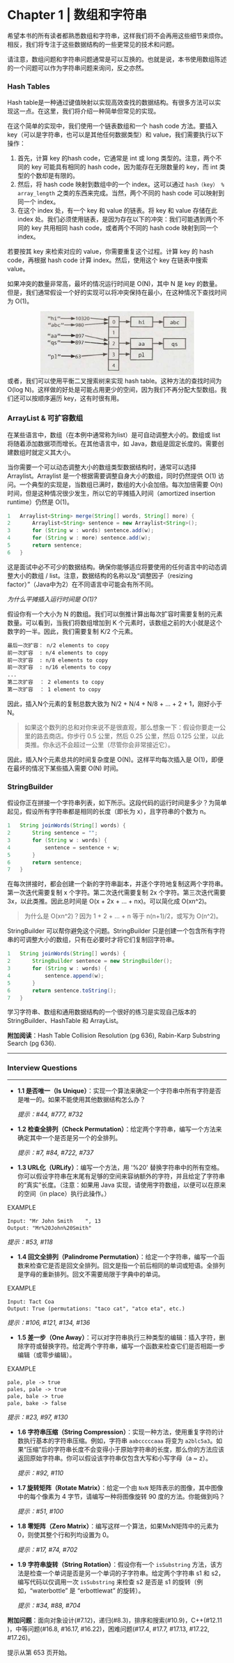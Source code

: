 # Chapter 1 | 数组和字符串

希望本书的所有读者都熟悉数组和字符串，这样我们将不会再用这些细节来烦你。相反，我们将专注于这些数据结构的一些更常见的技术和问题。

请注意，数组问题和字符串问题通常是可以互换的。也就是说，本书使用数组陈述的一个问题可以作为字符串问题来询问，反之亦然。

### Hash Tables

Hash table是一种通过键值映射以实现高效查找的数据结构。有很多方法可以实现这一点。在这里，我们将介绍一种简单但常见的实现。

在这个简单的实现中，我们使用一个链表数组和一个 hash code 方法。要插入 key（可以是字符串，也可以是其他任何数据类型）和 value，我们需要执行以下操作：

1. 首先，计算 key 的hash code，它通常是 int 或 long 类型的。注意，两个不同的 key 可能具有相同的 hash code，因为能存在无限数量的 key，而 int 类型的个数却是有限的。
2. 然后，将 hash code 映射到数组中的一个 index。这可以通过 `hash（key） % array_length` 之类的东西来完成。当然，两个不同的 hash code 可以映射到同一个 index。
3. 在这个 index 处，有一个 key 和 value 的链表。将 key 和 value 存储在此 index 处。我们必须使用链表，是因为存在以下的冲突：我们可能遇到两个不同的 key 共用相同 hash code，或者两个不同的 hash code 映射到同一个 index。

若要按其 key 来检索对应的 value，你需要重复这个过程。计算 key 的 hash code，再根据 hash code 计算 index。然后，使用这个 key 在链表中搜索 value。

如果冲突的数量非常高，最坏的情况运行时间是 O(N)，其中 N 是 key 的数量。但是，我们通常假设一个好的实现可以将冲突保持在最小，在这种情况下查找时间为 O(1)。

<div align=center><img src="img/ch1_1.png"/></div>
或者，我们可以使用平衡二叉搜索树来实现 hash table。这种方法的查找时间为 O(log N)。这样做的好处是可能占用更少的空间，因为我们不再分配大型数组。我们还可以按顺序遍历 key，这有时很有用。

### ArrayList & 可扩容数组

在某些语言中，数组（在本例中通常称为list）是可自动调整大小的。数组或 list 将随着添加数据项而增长。在其他语言中，如 Java，数组是固定长度的。需要创建数组时就定义其大小。

当你需要一个可以动态调整大小的数组类型数据结构时，通常可以选择 Arraylist。Arraylist 是一个根据需要调整自身大小的数组，同时仍然提供 O(1) 访问。一个典型的实现是，当数组已满时，数组的大小会加倍。每次加倍需要 O(n) 时间，但是这种情况很少发生，所以它的平摊插入时间（amortized insertion runtime）仍然是 O(1)。

```java
1 	Arraylist<String> merge(String[] words, String[] more) {
2 		Arraylist<String> sentence = new Arraylist<String>();
3 		for (String w : words) sentence.add(w);
4 		for (String w : more) sentence.add(w);
5 		return sentence;
6 	}
```

这是面试中必不可少的数据结构。确保你能够适应将要使用的任何语言中的动态调整大小的数组 / list。注意，数据结构的名称以及“调整因子（resizing factor）”（Java中为2）在不同语言中可能会有所不同。

*为什么平摊插入运行时间是 O(1)?*

假设你有一个大小为 N 的数组。我们可以倒推计算出每次扩容时需要复制的元素数量。可以看到，当我们将数组增加到 K 个元素时，该数组之前的大小就是这个数字的一半。因此，我们需要复制 K/2 个元素。

```markdown
最后一次扩容： n/2 elements to copy
前一次扩容  : n/4 elements to copy
前一次扩容  : n/8 elements to copy
前一次扩容  : n/16 elements to copy
...
第二次扩容  ： 2 elements to copy
第一次扩容  ： 1 element to copy
```

因此，插入N个元素的复制总数大致为 N/2 + N/4  + N/8  + ... + 2 + 1，刚好小于 N。

> 如果这个数列的总和对你来说不是很直观，那么想象一下：假设你要走一公里的路去商店。你步行 0.5 公里，然后 0.25 公里，然后 0.125 公里，以此类推。你永远不会超过一公里（尽管你会非常接近它）。

因此，插入N个元素总共的时间复杂度是 O(N)。这样平均每次插入是 O(1)，即便在最坏的情况下某些插入需要 O(N) 时间。

### StringBuilder

假设你正在拼接一个字符串列表，如下所示。这段代码的运行时间是多少？为简单起见，假设所有字符串都是相同的长度（即长为 x），且字符串的个数为 n。

```java
1 	String joinWords(String[] words) {
2 		String sentence = "";
3 		for (String w : words) {
4 			sentence = sentence + w;
5		}
6 		return sentence;
7 	}
```

在每次拼接时，都会创建一个新的字符串副本，并逐个字符地复制这两个字符串。第一次迭代需要复制 x 个字符。第二次迭代需要复制 2x 个字符。第三次迭代需要 3x，以此类推。因此总时间是 O(x + 2x + … + nx)。可以简化成 O(xn^2)。

> 为什么是 O(xn^2)？因为 1 + 2 + ... + n​ 等于 n(n+1)/2，或写为 O(n^2)。

StringBuilder 可以帮你避免这个问题。StringBuilder 只是创建一个包含所有字符串的可调整大小的数组，只有在必要时才将它们复制回字符串。

```java
1 	String joinWords(String[] words) {
2 		StringBuilder sentence = new StringBuilder();
3 		for (String w : words) {
4 			sentence.append(w);
5		}
6 		return sentence.toString();
7 	}
```

学习字符串、数组和通用数据结构的一个很好的练习是实现自己版本的 StringBuilder、HashTable 和 ArrayList。

**附加阅读**：Hash Table Collision Resolution (pg 636), Rabin-Karp Substring Search (pg 636).

---

### Interview Questions

---

- **1.1 是否唯一（Is Unique）**：实现一个算法来确定一个字符串中所有字符是否是唯一的。如果不能使用其他数据结构怎么办？
  
  *提示：#44, #777, #732*



- **1.2 检查全排列（Check Permutation）**：给定两个字符串，编写一个方法来确定其中一个是否是另一个的全排列。
  
  *提示：#7, #84, #722, #737*



- **1.3 URL化（URLify）**：编写一个方法，用 '%20' 替换字符串中的所有空格。你可以假设字符串在末尾有足够的空间来容纳额外的字符，并且给定了字符串的“真实”长度。（注意：如果用 Java 实现，请使用字符数组，以便可以在原来的空间（in place）执行此操作。）
  
EXAMPLE
  
  ```
  Input: "Mr John Smith    ", 13
  Output: "Mr%20John%20Smith"
```
  
  *提示：#53, #118*



- **1.4 回文全排列（Palindrome Permutation）**：给定一个字符串，编写一个函数来检查它是否是回文全排列。回文是指一个前后相同的单词或短语。全排列是字母的重新排列。回文不需要局限于字典中的单词。
  
EXAMPLE
  
  ```
  Input: Tact Coa
  Output: True (permutations: "taco cat", "atco eta", etc.)
```
  
  *提示：#106, #121, #134, #136*



- **1.5 差一步（One Away）**：可以对字符串执行三种类型的编辑：插入字符，删除字符或替换字符。给定两个字符串，编写一个函数来检查它们是否相距一步编辑（或零步编辑）。
  
EXAMPLE
  
  ```
  pale, ple -> true
  pales, pale -> true
  pale, bale -> true
  pale, bake -> false
```
  
  *提示：#23, #97, #130*



- **1.6 字符串压缩（String Compression）**：实现一种方法，使用重复字符的计数执行基本的字符串压缩。例如，字符串 `aabcccccaaa` 将变为 `a2blc5a3`。如果“压缩”后的字符串长度不会变得小于原始字符串的长度，那么你的方法应该返回原始字符串。你可以假设该字符串仅包含大写和小写字母（a ~ z）。
  
  *提示：#92, #110*



- **1.7 旋转矩阵（Rotate Matrix）**：给定一个由 `NxN` 矩阵表示的图像，其中图像中的每个像素为 4 字节，请编写一种将图像旋转 90 度的方法。你能做到吗？
  
  *提示：#51, #100*



- **1.8 零矩阵（Zero Matrix）**：编写这样一个算法，如果MxN矩阵中的元素为 0，则使其整个行和列均设置为 0。
  
  *提示：#17, #74, #702*



- **1.9 字符串旋转（String Rotation）**：假设你有一个 `isSubstring` 方法，该方法是检查一个单词是否是另一个单词的子字符串。给定两个字符串 s1 和 s2，编写代码以仅调用一次 `isSubstring` 来检查 s2 是否是 s1 的旋转（例如，“waterbottle” 是  “erbottlewat” 的旋转）。
  
  *提示：#34, #88, #704*



**附加问题**：面向对象设计(#7.12)，递归(#8.3)，排序和搜索(#10.9)，C++(#12.11 )，中等问题(#16.8, #16.17, #16.22)，困难问题(#17.4, #17.7, #17.13, #17.22, #17.26)。

提示从第 653 页开始。